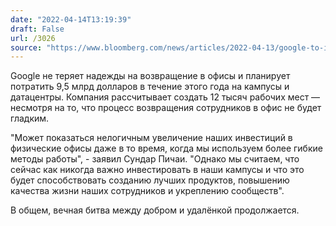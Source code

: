 ```yaml
---
date: "2022-04-14T13:19:39"
draft: False
url: /3026
source: "https://www.bloomberg.com/news/articles/2022-04-13/google-to-invest-9-5-billion-in-u-s-offices-and-data-centers?sref=CrGXSfHu"
---
```


Google не теряет надежды на возвращение в офисы и планирует потратить 9,5 млрд долларов в течение этого года на кампусы и датацентры. Компания рассчитывает создать 12 тысяч рабочих мест — несмотря на то, что процесс возвращения сотрудников в офис не будет гладким.

"Может показаться нелогичным увеличение наших инвестиций в физические офисы даже в то время, когда мы используем более гибкие методы работы", - заявил Сундар Пичаи. "Однако мы считаем, что сейчас как никогда важно инвестировать в наши кампусы и что это будет способствовать созданию лучших продуктов, повышению качества жизни наших сотрудников и укреплению сообществ".

В общем, вечная битва между добром и удалёнкой продолжается.
